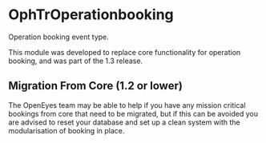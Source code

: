 OphTrOperationbooking
=====================

Operation booking event type. 

This module was developed to replace core functionality for operation booking, and was part of the 1.3 release.

Migration From Core (1.2 or lower)
----------------------------------

The OpenEyes team may be able to help if you have any mission critical bookings from core that need to be migrated, but if this can be avoided you are advised to reset your database and set up a clean system with the modularisation of booking in place.
